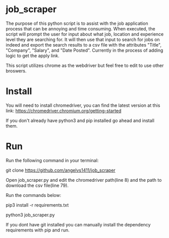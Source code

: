# job_scraper

The purpose of this python script is to assist with the job application process that can be annoying and time consuming. When executed, the script will prompt the user for input about what job, location and experience level they are searching for. It will then use that input to search for jobs on indeed and export the search results to a csv file with the attributes "Title", "Company", "Salary", and "Date Posted". Currently in the process of adding logic to get the apply link.

This script utilizes chrome as the webdriver but feel free to edit to use other broswers.

# Install

You will need to install chromedriver, you can find the latest version at this link: https://chromedriver.chromium.org/getting-started

If you don't already have python3 and pip installed go ahead and install them.

# Run

Run the following command in your terminal:

git clone https://github.com/angelvs1411/job_scraper

Open job_scraper.py and edit the chromedriver path(line 8) and the path to download the csv file(line 79).

Run the commands below:

pip3 install -r requirements.txt

python3 job_scraper.py

If you dont have git installed you can manually install the dependency requirements with pip and run.













